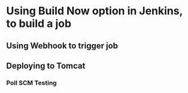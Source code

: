 
# Using Build Now option in Jenkins, to build a job
## Using Webhook to trigger job
## Deploying to Tomcat
### Poll SCM Testing
